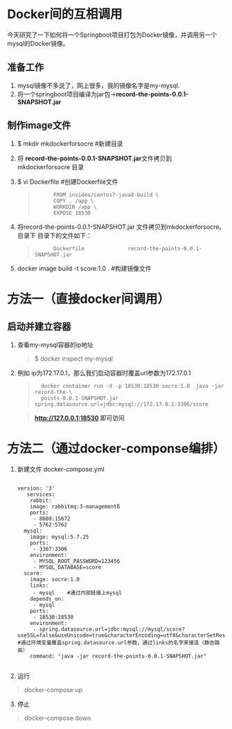 # Docker间的互相调用

今天研究了一下如何将一个Springboot项目打包为Docker镜像，并调用另一个mysql的Docker镜像。



## 准备工作
1.	mysql镜像不多说了，网上很多，我的镜像名字是my-mysql.
2. 将一个springboot项目编译为jar包->**record-the-points-0.0.1-SNAPSHOT.jar**

## 制作image文件
1.  $	mkdir mkdockerforsocre  #新建目录
2. 将 **record-the-points-0.0.1-SNAPSHOT.jar**文件拷贝到 mkdockerforsocre 目录
2.  $	vi Dockerfile       #创建Dockerfile文件
			
	>			FROM insideo/centos7-java8-build \
	>			COPY . /app \
	>			WORKDIR /app \
	>			EXPOSE 18530 
			
3. 将record-the-points-0.0.1-SNAPSHOT.jar 文件拷贝到mkdockerforsocre。目录下
目录下的文件如下：

	>     		Dockerfile				record-the-points-0.0.1-SNAPSHOT.jar


4. docker image build -t score:1.0 .   #构建镜像文件



# 方法一（直接docker间调用）

##  启动并建立容器

1. 查看my-mysql容器的ip地址

	>  $ docker  inspect my-mysql

2. 例如 ip为172.17.0.1，那么我们启动容器时覆盖url参数为172.17.0.1

	>		docker container run -d -p 18530:18530 socre:1.0  java -jar record-the-\
	>		points-0.0.1-SNAPSHOT.jar  spring.datasource.url=jdbc:mysql://172.17.0.1:3306/score

	>**http://127.0.0.1:18530  即可访问**


# 方法二（通过docker-componse编排）
1. 新建文件 docker-compose.yml

	> ```
	   version: '3'
		  services:
	       rabbit:
	       image: rabbitmq:3-managementß
	       ports:
	        - 8080:15672
	        - 5762:5762
	     mysql:
	       image: mysql:5.7.25
	       ports:
	        - 3307:3306
	       environment:
	        - MYSQL_ROOT_PASSWORD=123456
	        - MYSQL_DATABASE=score
	     score:
	       image: socre:1.0
	       links:
	        - mysql    #通过内部链接上mysql
	       depends_on:
	        - mysql
	       ports:
	        - 18530:18530
	       environment:
	        - spring.datasource.url=jdbc:mysql://mysql/score?useSSL=false&useUnicode=true&characterEncoding=utf8&characterSetResults=utf8&autoReconnect=true&failOverReadOnly=false   #通过环境变量覆盖spring.datasource.url参数，通过links的名字来接连（静态路由）
	       command: "java -jar record-the-points-0.0.1-SNAPSHOT.jar"
	>```

2. 运行
> 	docker-compose up

3. 停止
> 	docker-compose down
